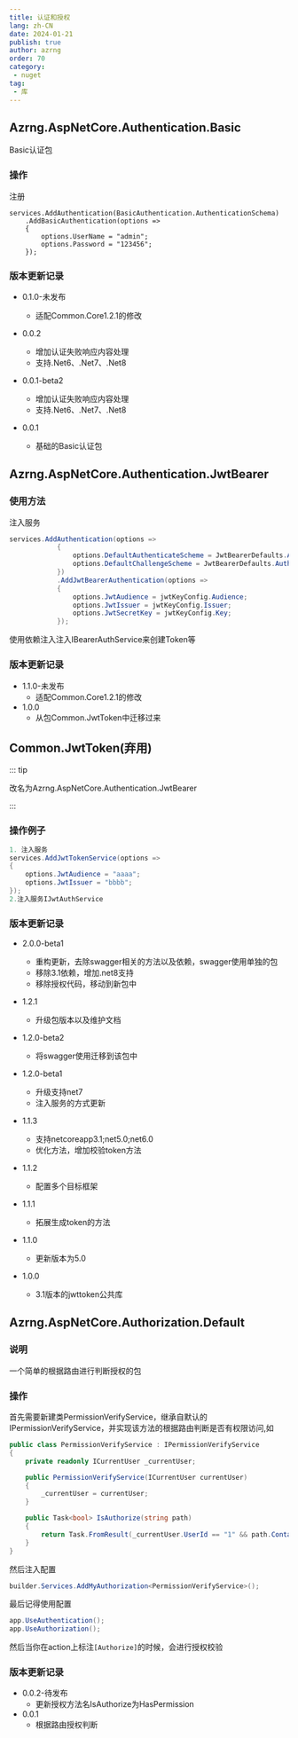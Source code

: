 ```yaml
---
title: 认证和授权
lang: zh-CN
date: 2024-01-21
publish: true
author: azrng
order: 70
category:
 - nuget
tag:
 - 库
---
```

## Azrng.AspNetCore.Authentication.Basic

Basic认证包

### 操作

注册

```
services.AddAuthentication(BasicAuthentication.AuthenticationSchema)
    .AddBasicAuthentication(options =>
    {
        options.UserName = "admin";
        options.Password = "123456";
    });
```

### 版本更新记录

* 0.1.0-未发布
  * 适配Common.Core1.2.1的修改

* 0.0.2
  * 增加认证失败响应内容处理
  * 支持.Net6、.Net7、.Net8
* 0.0.1-beta2
  * 增加认证失败响应内容处理
  * 支持.Net6、.Net7、.Net8
* 0.0.1
  * 基础的Basic认证包

## Azrng.AspNetCore.Authentication.JwtBearer

### 使用方法

注入服务

```csharp
services.AddAuthentication(options =>
            {
                options.DefaultAuthenticateScheme = JwtBearerDefaults.AuthenticationScheme;
                options.DefaultChallengeScheme = JwtBearerDefaults.AuthenticationScheme;
            })
            .AddJwtBearerAuthentication(options =>
            {
                options.JwtAudience = jwtKeyConfig.Audience;
                options.JwtIssuer = jwtKeyConfig.Issuer;
                options.JwtSecretKey = jwtKeyConfig.Key;
            });
```

使用依赖注入注入IBearerAuthService来创建Token等

### 版本更新记录

* 1.1.0-未发布
  * 适配Common.Core1.2.1的修改
* 1.0.0
  * 从包Common.JwtToken中迁移过来

## Common.JwtToken(弃用)

::: tip

改名为Azrng.AspNetCore.Authentication.JwtBearer

:::

### 操作例子

```c#
1. 注入服务
services.AddJwtTokenService(options =>
{
    options.JwtAudience = "aaaa";
    options.JwtIssuer = "bbbb";
});
2.注入服务IJwtAuthService
```

### 版本更新记录

* 2.0.0-beta1
  * 重构更新，去除swagger相关的方法以及依赖，swagger使用单独的包
  * 移除3.1依赖，增加.net8支持
  * 移除授权代码，移动到新包中
* 1.2.1
  * 升级包版本以及维护文档
* 1.2.0-beta2
  * 将swagger使用迁移到该包中
* 1.2.0-beta1
  * 升级支持net7
  * 注入服务的方式更新
* 1.1.3
  * 支持netcoreapp3.1;net5.0;net6.0
  * 优化方法，增加校验token方法
* 1.1.2
  * 配置多个目标框架
* 1.1.1
  * 拓展生成token的方法
* 1.1.0
  * 更新版本为5.0

* 1.0.0
  * 3.1版本的jwttoken公共库

## Azrng.AspNetCore.Authorization.Default

### 说明

一个简单的根据路由进行判断授权的包

### 操作

首先需要新建类PermissionVerifyService，继承自默认的IPermissionVerifyService，并实现该方法的根据路由判断是否有权限访问,如

```c#
public class PermissionVerifyService : IPermissionVerifyService
{
    private readonly ICurrentUser _currentUser;

    public PermissionVerifyService(ICurrentUser currentUser)
    {
        _currentUser = currentUser;
    }

    public Task<bool> IsAuthorize(string path)
    {
        return Task.FromResult(_currentUser.UserId == "1" && path.Contains("path1"));
    }
}
```

然后注入配置

```c#
builder.Services.AddMyAuthorization<PermissionVerifyService>();
```

最后记得使用配置

```c#
app.UseAuthentication();
app.UseAuthorization();
```

然后当你在action上标注`[Authorize]`的时候，会进行授权校验

### 版本更新记录

* 0.0.2-待发布
  * 更新授权方法名IsAuthorize为HasPermission
* 0.0.1
  * 根据路由授权判断

